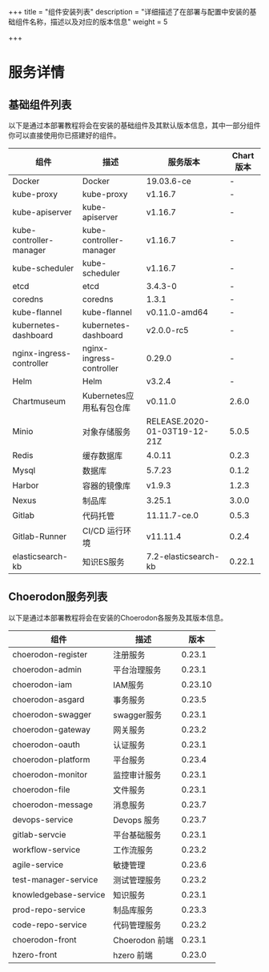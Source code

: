 +++
title = "组件安装列表"
description = "详细描述了在部署与配置中安装的基础组件名称，描述以及对应的版本信息"
weight = 5

+++

# 服务详情

## 基础组件列表

以下是通过本部署教程将会在安装的基础组件及其默认版本信息，其中一部分组件你可以直接使用你已搭建好的组件。

| 组件                     | 描述                     | 服务版本                     | Chart版本 |
| ------------------------ | ------------------------ | ---------------------------- | --------- |
| Docker                   | Docker                   | 19.03.6-ce                   | -         |
| kube-proxy               | kube-proxy               | v1.16.7                      | -         |
| kube-apiserver           | kube-apiserver           | v1.16.7                      | -         |
| kube-controller-manager  | kube-controller-manager  | v1.16.7                      | -         |
| kube-scheduler           | kube-scheduler           | v1.16.7                      | -         |
| etcd                     | etcd                     | 3.4.3-0                      | -         |
| coredns                  | coredns                  | 1.3.1                        | -         |
| kube-flannel             | kube-flannel             | v0.11.0-amd64                | -         |
| kubernetes-dashboard     | kubernetes-dashboard     | v2.0.0-rc5                   | -         |
| nginx-ingress-controller | nginx-ingress-controller | 0.29.0                       | -         |
| Helm                     | Helm                     | v3.2.4                       | -         |
| Chartmuseum              | Kubernetes应用私有包仓库  | v0.11.0                      | 2.6.0     |
| Minio                    | 对象存储服务              | RELEASE.2020-01-03T19-12-21Z | 5.0.5     |
| Redis                    | 缓存数据库                | 4.0.11                       | 0.2.3     |
| Mysql                    | 数据库                   | 5.7.23                       | 0.1.2     |
| Harbor                   | 容器的镜像库              | v1.9.3                       | 1.2.3     |
| Nexus                    | 制品库                   | 3.25.1                       | 3.0.0     |
| Gitlab                   | 代码托管                 | 11.11.7-ce.0                 | 0.5.3     |
| Gitlab-Runner            | CI/CD 运行环境           | v11.11.4                     | 0.2.4     |
| elasticsearch-kb         | 知识ES服务               | 7.2-elasticsearch-kb         | 0.22.1    |

## Choerodon服务列表

以下是通过本部署教程将会在安装的Choerodon各服务及其版本信息。

| 组件                  | 描述           | 版本   |
| --------------------- | -------------- | ------ |
| choerodon-register    | 注册服务       | 0.23.1 |
| choerodon-admin       | 平台治理服务    | 0.23.1 |
| choerodon-iam         | IAM服务       | 0.23.10 |
| choerodon-asgard      | 事务服务       | 0.23.5 |
| choerodon-swagger     | swagger服务   | 0.23.1 |
| choerodon-gateway     | 网关服务       | 0.23.2 |
| choerodon-oauth       | 认证服务       | 0.23.1 |
| choerodon-platform    | 平台服务       | 0.23.4 |
| choerodon-monitor     | 监控审计服务    | 0.23.1 |
| choerodon-file        | 文件服务       | 0.23.1 |
| choerodon-message     | 消息服务       | 0.23.7 |
| devops-service        | Devops 服务    | 0.23.7 |
| gitlab-servcie        | 平台基础服务    | 0.23.1 |
| workflow-service      | 工作流服务      | 0.23.2 |
| agile-service         | 敏捷管理        | 0.23.6 |
| test-manager-service  | 测试管理服务     | 0.23.2 |
| knowledgebase-service | 知识服务        | 0.23.1 |
| prod-repo-service     | 制品库服务      | 0.23.3 |
| code-repo-service     | 代码管理服务     | 0.23.2 |
| choerodon-front       | Choerodon 前端  | 0.23.1 |
| hzero-front           | hzero 前端      | 0.23.0 |
